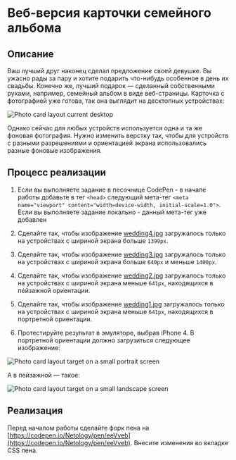 # Веб-версия карточки семейного альбома

## Описание

Ваш лучший друг наконец сделал предложение своей девушке. Вы ужасно рады за пару и хотите подарить что-нибудь особенное в день их свадьбы. Конечно же, лучший подарок — сделанный собственными руками, например, семейный альбом в виде веб-страницы. Карточка с фотографией уже готова, так она выглядит на десктопных устройствах:

![Photo card layout current desktop](../../sources/adaptive-typography-album-current.jpg)

Однако сейчас для любых устройств используется одна и та же фоновая фотография. Нужно изменить верстку так, чтобы для устройств с разными разрешениями и ориентацией экрана использовались разные фоновые изображения.

## Процесс реализации

1. Если вы выполняете задание в песочнице CodePen - в начале работы добавьте в тег `<head>` следующий мета-тег `<meta name="viewport" content="width=device-width, initial-scale=1.0">`. Если вы выполняете задание локально - данный мета-тег уже добавлен

2. Сделайте так, чтобы изображение [wedding4.jpg](https://netology-code.github.io/mq-homeworks/adaptive-typography/family-album/img/wedding4.jpg) загружалось только на устройствах с шириной экрана больше `1399px`.

3. Сделайте так, чтобы изображение [wedding3.jpg](https://netology-code.github.io/mq-homeworks/adaptive-typography/family-album/img/wedding3.jpg) загружалось только на устройствах с шириной экрана больше `640px` и меньше `1400px`.

4. Сделайте так, чтобы изображение [wedding2.jpg](https://netology-code.github.io/mq-homeworks/adaptive-typography/family-album/img/wedding2.jpg) загружалось только на устройствах с шириной экрана меньше `641px`, находящихся в пейзажной ориентации.

5. Сделайте так, чтобы изображение [wedding1.jpg](https://netology-code.github.io/mq-homeworks/adaptive-typography/family-album/img/wedding1.jpg) загружалось только на устройствах с шириной экрана меньше `641px`, находящихся в портретной ориентации.

6. Протестируйте результат в эмуляторе, выбрав iPhone 4. В портретной ориентации должно загрузиться следующее изображение: 

![Photo card layout target on a small portrait screen](../../sources/adaptive-typography-album-step0.jpg)

А в пейзажной — такое:

![Photo card layout target on a small landscape screen](../../sources/adaptive-typography-album-step1.jpg)

## Реализация

Перед началом работы сделайте форк пена на [https://codepen.io/Netology/pen/eeVveb](https://codepen.io/Netology/pen/eeVveb).
Внесите изменения во вкладке CSS пена.
